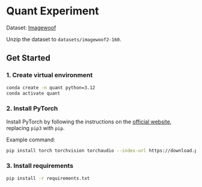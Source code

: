 # Quant Experiment

Dataset: [Imagewoof](https://github.com/fastai/imagenette?tab=readme-ov-file#imagewoof)

Unzip the dataset to `datasets/imagewoof2-160`.

## Get Started

### 1. Create virtual environment

```bash
conda create -n quant python=3.12
conda activate quant
```

### 2. Install PyTorch

Install PyTorch by following the instructions on the [official website](https://pytorch.org/get-started/locally/), replacing `pip3` with `pip`.

Example command:

```bash
pip install torch torchvision torchaudio --index-url https://download.pytorch.org/whl/cu126
```

### 3. Install requirements

```bash
pip install -r requirements.txt
```
